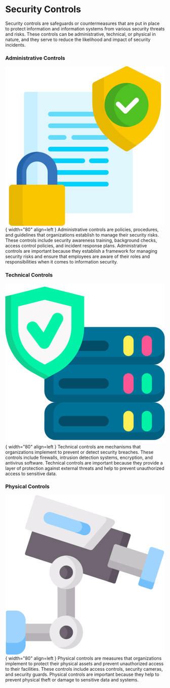# Security Controls
Security controls are safeguards or countermeasures that are put in place to protect information and information systems from various security threats and risks. These controls can be administrative, technical, or physical in nature, and they serve to reduce the likelihood and impact of security incidents.

### Administrative Controls
![admin](icons/administrative.png){ width="80" align=left }
Administrative controls are policies, procedures, and guidelines that organizations establish to manage their security risks. These controls include security awareness training, background checks, access control policies, and incident response plans. Administrative controls are important because they establish a framework for managing security risks and ensure that employees are aware of their roles and responsibilities when it comes to information security.

### Technical Controls
![technical](icons/technical.png){ width="80" align=left }
Technical controls are mechanisms that organizations implement to prevent or detect security breaches. These controls include firewalls, intrusion detection systems, encryption, and antivirus software. Technical controls are important because they provide a layer of protection against external threats and help to prevent unauthorized access to sensitive data.

### Physical Controls
![physical](icons/physical.png){ width="80" align=left }
Physical controls are measures that organizations implement to protect their physical assets and prevent unauthorized access to their facilities. These controls include access controls, security cameras, and security guards. Physical controls are important because they help to prevent physical theft or damage to sensitive data and systems.